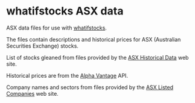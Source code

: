 # whatifstocks ASX data

ASX data files for use with [whatifstocks](https://github.com/Jaza/whatifstocks).

The files contain descriptions and historical prices for ASX (Australian Securities Exchange) stocks.

List of stocks gleaned from files provided by the [ASX Historical Data](https://www.asxhistoricaldata.com/) web site.

Historical prices are from the [Alpha Vantage](https://www.alphavantage.co/) API.

Company names and sectors from files provided by the [ASX Listed Companies](https://www.asxlistedcompanies.com/) web site.
